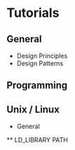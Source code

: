 # Tutorials

## General
* Design Principles
* Design Patterns

## Programming

## Unix / Linux
* General

** LD_LIBRARY PATH
